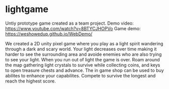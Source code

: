 # lightgame

Untiy prototype game created as a team project. 
Demo video: https://www.youtube.com/watch?v=8BTYCJHOPVo
Game demo: https://weshowedup.github.io/WebDemo/

We created a 2D unity pixel game where you play as a light spirit wandering through a dark and scary world. Your light decreases over time making it harder to see the surrounding area and avoide enemies who are also trying to see your light. When you run out of light the game is over. Roam around the map gathering light crystals to survive while collecting coins, and keys to open treasure chests and advance. The in game shop can be used to buy abilites to enhance your capabilites. Compete to survive the longest and reach the highest score.
